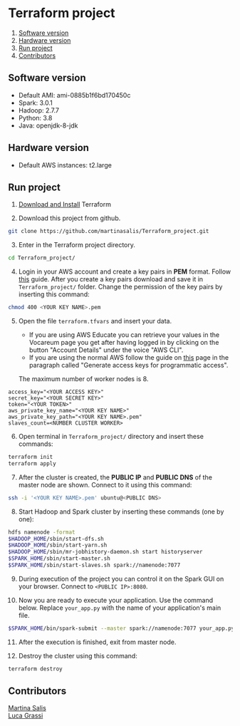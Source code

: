 # Terraform project

1. [Software version](#Software-version)
2. [Hardware version](#Hardware-version)
3. [Run project](#Run-project)
4. [Contributors](#Contributors)

## Software version

* Default AMI: ami-0885b1f6bd170450c
* Spark: 3.0.1
* Hadoop: 2.7.7
* Python: 3.8
* Java: openjdk-8-jdk

## Hardware version

* Default AWS instances: t2.large

## Run project

1. [Download and Install](https://learn.hashicorp.com/tutorials/terraform/install-cli?in=terraform/aws-get-started) Terraform


2. Download this project from github.
```bash
git clone https://github.com/martinasalis/Terraform_project.git
```

3. Enter in the Terraform project directory.
```bash
cd Terraform_project/
```

4. Login in your AWS account and create a key pairs in **PEM** format.
   Follow [this](https://docs.aws.amazon.com/AWSEC2/latest/UserGuide/ec2-key-pairs.html#having-ec2-create-your-key-pair) guide.
   After you create a key pairs download and save it in ```Terraform_project/``` folder.
   Change the permission of the key pairs by inserting this command:
```bash
chmod 400 <YOUR KEY NAME>.pem
```


5. Open the file ```terraform.tfvars``` and insert your data.
   * If you are using AWS Educate you can retrieve your values in the Vocareum page you get after having logged in by clicking on the button "Account Details" under the voice "AWS CLI".
   * If you are using the normal AWS follow the guide on [this](https://aws.amazon.com/it/blogs/security/how-to-find-update-access-keys-password-mfa-aws-management-console/) page in the paragraph called "Generate access keys for programmatic access".

   The maximum number of worker nodes is 8.
```
access_key="<YOUR ACCESS KEY>"
secret_key="<YOUR SECRET KEY>"
token="<YOUR TOKEN>"
aws_private_key_name="<YOUR KEY NAME>"
aws_private_key_path="<YOUR KEY NAME>.pem"
slaves_count=<NUMBER CLUSTER WORKER>
```

6. Open terminal in ```Terraform_project/``` directory and insert these commands:
```bash
terraform init
terraform apply
```

7. After the cluster is created, the **PUBLIC IP** and **PUBLIC DNS** of the master node are shown.
   Connect to it using this command:
```bash
ssh -i '<YOUR KEY NAME>.pem' ubuntu@<PUBLIC DNS>
```

8. Start Hadoop and Spark cluster by inserting these commands (one by one):
```bash
hdfs namenode -format
$HADOOP_HOME/sbin/start-dfs.sh
$HADOOP_HOME/sbin/start-yarn.sh
$HADOOP_HOME/sbin/mr-jobhistory-daemon.sh start historyserver
$SPARK_HOME/sbin/start-master.sh
$SPARK_HOME/sbin/start-slaves.sh spark://namenode:7077
```

9. During execution of the project you can control it on the Spark GUI on your browser.
   Connect to ```<PUBLIC IP>:8080```.

10. Now you are ready to execute your application. Use the command below.
   Replace ```your_app.py``` with the name of your application's main file.
```bash
$SPARK_HOME/bin/spark-submit --master spark://namenode:7077 your_app.py
```

11. After the execution is finished, exit from master node.

12. Destroy the cluster using this command:
```bash
terraform destroy
```

## Contributors

[Martina Salis](https://github.com/martinasalis) <br/>
[Luca Grassi](https://github.com/Luca14797)
